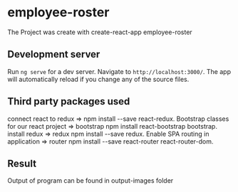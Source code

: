 # employee-roster

The Project was create with create-react-app employee-roster

## Development server

Run `ng serve` for a dev server. Navigate to `http://localhost:3000/`. The app will automatically reload if you change any of the source files.

## Third party packages used

connect react to redux => npm install --save react-redux. 
Bootstrap classes for our react project => bootstrap npm install react-bootstrap bootstrap. 
install redux => redux npm install --save redux. 
Enable SPA routing in application => router npm install --save react-router react-router-dom. 

## Result

Output of program can be found in output-images folder
